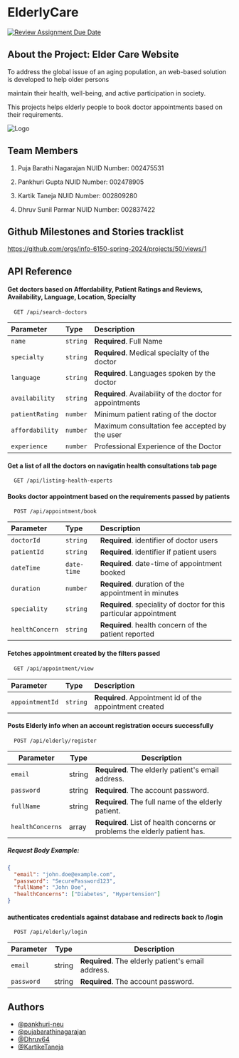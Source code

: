 # ElderlyCare

[![Review Assignment Due Date](https://classroom.github.com/assets/deadline-readme-button-24ddc0f5d75046c5622901739e7c5dd533143b0c8e959d652212380cedb1ea36.svg)](https://classroom.github.com/a/j48a217e)

## About the Project: Elder Care Website

To address the global issue of an aging population, an web-based solution is developed to help older persons

maintain their health, well-being, and active participation in society.

This projects helps elderly people to book doctor appointments based on their requirements.

![Logo](https://trainingmag.com/wp/wp-content/uploads/2021/04/4-9-21.jpg)

## Team Members

1. Puja Barathi Nagarajan
   NUID Number: 002475531

2. Pankhuri Gupta
   NUID Number: 002478905

3. Kartik Taneja
   NUID Number: 002809280

4. Dhruv Sunil Parmar
   NUID Number: 002837422

## Github Milestones and Stories tracklist

https://github.com/orgs/info-6150-spring-2024/projects/50/views/1

## API Reference

#### Get doctors based on Affordability, Patient Ratings and Reviews, Availability, Language, Location, Specialty

```http
  GET /api/search-doctors
```

| Parameter       | Type     | Description                                               |
| :-------------- | :------- | :-------------------------------------------------------- |
| `name`          | `string` | **Required**. Full Name                                   |
| `specialty`     | `string` | **Required**. Medical specialty of the doctor             |
| `language`      | `string` | **Required**. Languages spoken by the doctor              |
| `availability`  | `string` | **Required**. Availability of the doctor for appointments |
| `patientRating` | `number` | Minimum patient rating of the doctor                      |
| `affordability` | `number` | Maximum consultation fee accepted by the user             |
| `experience`    | `number` | Professional Experience of the Doctor                     |

#### Get a list of all the doctors on navigatin health consultations tab page

```http
  GET /api/listing-health-experts
```

#### Books doctor appointment based on the requirements passed by patients

```http
  POST /api/appointment/book
```

| Parameter       | Type        | Description                                                        |
| :-------------- | :---------- | :----------------------------------------------------------------- |
| `doctorId`      | `string`    | **Required**. identifier of doctor users                           |
| `patientId`     | `string`    | **Required**. identifier if patient users                          |
| `dateTime`      | `date-time` | **Required**. date-time of appointment booked                      |
| `duration`      | `number`    | **Required**. duration of the appointment in minutes               |
| `speciality`    | `string`    | **Required**. speciality of doctor for this particular appointment |
| `healthConcern` | `string`    | **Required**. health concern of the patient reported               |

#### Fetches appointment created by the filters passed

```http
  GET /api/appointment/view
```

| Parameter       | Type     | Description                                             |
| :-------------- | :------- | :------------------------------------------------------ |
| `appointmentId` | `string` | **Required**. Appointment id of the appointment created |

#### Posts Elderly info when an account registration occurs successfully

```http
  POST /api/elderly/register
```

| Parameter        | Type   | Description                                                                |
| ---------------- | ------ | -------------------------------------------------------------------------- |
| `email`          | string | **Required**. The elderly patient's email address.                         |
| `password`       | string | **Required**. The account password.                                        |
| `fullName`       | string | **Required**. The full name of the elderly patient.                        |
| `healthConcerns` | array  | **Required**. List of health concerns or problems the elderly patient has. |

##### Request Body Example:

```json
{
  "email": "john.doe@example.com",
  "password": "SecurePassword123",
  "fullName": "John Doe",
  "healthConcerns": ["Diabetes", "Hypertension"]
}
```

#### authenticates credentials against database and redirects back to /login

```http
  POST /api/elderly/login
```

| Parameter  | Type   | Description                                        |
| ---------- | ------ | -------------------------------------------------- |
| `email`    | string | **Required**. The elderly patient's email address. |
| `password` | string | **Required**. The account password.                |

## Authors

- [@pankhuri-neu](https://github.com/pankhuri-neu)
- [@pujabarathinagarajan](https://github.com/pujabarathinagarajan)
- [@Dhruv64](https://github.com/Dhruv64)
- [@KartikeTaneja](https://github.com/KartikeTaneja)
